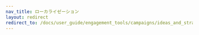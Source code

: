 ```yaml
---
nav_title: ローカライゼーション
layout: redirect
redirect_to: /docs/user_guide/engagement_tools/campaigns/ideas_and_strategies/localizing_a_campaign/#internationalize-campaigns
---
```

